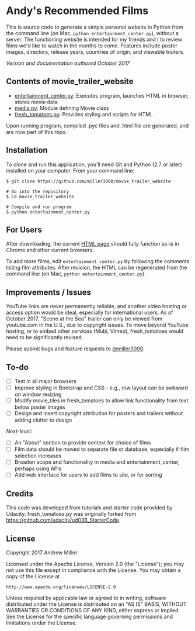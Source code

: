 # Andy's Recommended Films

This is source code to generate a simple personal website in Python from the command line (on Mac, `python entertainment_center.py`), without a server. The functioning website is intended for my friends and I to review films we'd like to watch in the months to come. Features include poster images, directors, release years, countries of origin, and viewable trailers.

_Version and documentation authored October 2017_

## Contents of movie_trailer_website

- [entertainment_center.py](../master/entertainment_center.py): Executes program, launches HTML in browser, stores movie data
- [media.py](../master/media.py): Module defining Movie class
- [fresh_tomatoes.py](../master/fresh_tomatoes.py): Provides styling and scripts for HTML

Upon running program, compiled .pyc files and .html file are generated, and are now part of this repo.

## Installation

To clone and run this application, you'll need Git and Python (2.7 or later) installed on your computer. From your command line:

```# Clone this repository
$ git clone https://github.com/miller3000/movie_trailer_website

# Go into the repository
$ cd movie_trailer_website

# Compile and run program
$ python entertainment_center.py
```

## For Users

After downloading, the current [HTML page](http://htmlpreview.github.io/?https://github.com/miller3000/movie_trailer_website/blob/master/fresh_tomatoes.html) should fully function as-is in Chrome and other current browsers.

To add more films, edit `entertainment_center.py` by following the comments listing film attributes. After revision, the HTML can be regenerated from the command line (on Mac, `python entertainment_center.py`).

## Improvements / Issues

YouTube links are never permanently reliable, and another video hosting or access option would be ideal, especially for international users. As of October 2017, "Scene at the Sea" trailer can only be viewed from youtube.com in the U.S., due to copyright issues. To move beyond YouTube hosting, or to embed other services (Mubi, Vimeo), fresh_tomatoes would need to be significantly revised.

Please submit bugs and feature requests to [@miller3000](https://github.com/miller3000/).

## To-do

- [ ] Test in all major browsers
- [ ] Improve styling in Bootstrap and CSS - e.g., row layout can be awkward on window resizing
- [ ] Modify movie_tiles in fresh_tomatoes to allow link functionality from text below poster images
- [ ] Design and insert copyright attribution for posters and trailers without adding clutter to design

_Next-level:_
- [ ] An "About" section to provide context for choice of films
- [ ] Film data should be moved to separate file or database, especially if film selection increases
- [ ] Broaden scope and functionality in media and entertainment_center, perhaps using APIs
- [ ] Add web interface for users to add films to site, or for sorting

## Credits

This code was developed from tutorials and starter code provided by Udacity. fresh_tomatoes.py was originally forked from https://github.com/udacity/ud036_StarterCode.

## License

Copyright 2017 Andrew Miller

Licensed under the Apache License, Version 2.0 (the "License");
you may not use this file except in compliance with the License.
You may obtain a copy of the License at

    http://www.apache.org/licenses/LICENSE-2.0

Unless required by applicable law or agreed to in writing, software
distributed under the License is distributed on an "AS IS" BASIS,
WITHOUT WARRANTIES OR CONDITIONS OF ANY KIND, either express or implied.
See the License for the specific language governing permissions and
limitations under the License.

